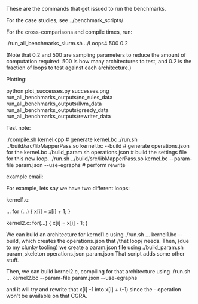 These are the commands that get issued to run the benchmarks.

For the case studies, see ../benchmark_scripts/

For the cross-comparisons and compile times, run:

./run_all_benchmarks_slurm.sh ../Loops4 500 0.2

(Note that 0.2 and 500 are sampling parameters to reduce the amount of computation required: 500 is how many architectures to test, and 0.2 is the fraction of loops to test against each architecture.)


Plotting:

python plot_successes.py successes.png run_all_benchmarks_outputs/no_rules_data run_all_benchmarks_outputs/llvm_data run_all_benchmarks_outputs/greedy_data run_all_benchmarks_outputs/rewriter_data


Test note:

./compile.sh kernel.cpp  # generate kernel.bc
./run.sh ../build/src/libMapperPass.so kernel.bc --build  # generate operations.json for the kernel.bc
./build_param.sh operations.json # build the settings file for this new loop.
./run.sh ../build/src/libMapperPass.so kernel.bc  --param-file param.json --use-egraphs  # perform rewrite

example email:


For example, lets say we have two different loops:

kernel1.c:

...
for (...) {
   x[i] = x[i] + 1;
}

kernel2.c:
for(...) {
  x[i] = x[i] - 1;
}

We can build an architecture for kernel1.c using ./run.sh ... kernel1.bc --build, which creates the operations.json that /that loop/ needs.  Then, (due to my clunky tooling) we create a param.json file using ./build_param.sh param_skeleton operations.json param.json
That script adds some other stuff.

Then, we can build kernel2.c, compiling for that architecture using ./run.sh ... kernel2.bc --param-file param.json --use-egraphs

and it will try and rewrite that x[i] -1 into x[i] + (-1) since the - operation won't be available on that CGRA.


